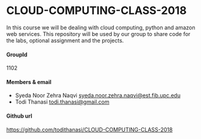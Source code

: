 # CLOUD-COMPUTING-CLASS-2018

In this course we will be dealing with cloud computing, python and amazon web services. This repository will be used
by our group to share code for the labs, optional assignment and the projects.

#### GroupId
1102

#### Members & email
- Syeda Noor Zehra Naqvi         <syeda.noor.zehra.naqvi@est.fib.upc.edu>
- Todi Thanasi                   <todi.thanasi@gmail.com>
                         
#### Github url
https://github.com/todithanasi/CLOUD-COMPUTING-CLASS-2018
